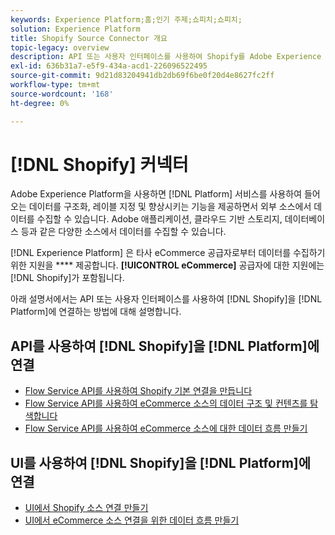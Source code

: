```yaml
---
keywords: Experience Platform;홈;인기 주제;쇼피치;쇼피치;
solution: Experience Platform
title: Shopify Source Connector 개요
topic-legacy: overview
description: API 또는 사용자 인터페이스를 사용하여 Shopify를 Adobe Experience Platform에 연결하는 방법을 알아봅니다.
exl-id: 636b31a7-e5f9-434a-acd1-226096522495
source-git-commit: 9d21d83204941db2db69f6be0f20d4e8627fc2ff
workflow-type: tm+mt
source-wordcount: '168'
ht-degree: 0%

---
```


# [!DNL Shopify] 커넥터

Adobe Experience Platform을 사용하면 [!DNL Platform] 서비스를 사용하여 들어오는 데이터를 구조화, 레이블 지정 및 향상시키는 기능을 제공하면서 외부 소스에서 데이터를 수집할 수 있습니다. Adobe 애플리케이션, 클라우드 기반 스토리지, 데이터베이스 등과 같은 다양한 소스에서 데이터를 수집할 수 있습니다.

[!DNL Experience Platform] 은 타사 eCommerce 공급자로부터 데이터를 수집하기 위한 지원을  **** 제공합니다. **[!UICONTROL eCommerce]** 공급자에 대한 지원에는 [!DNL Shopify]가 포함됩니다.

아래 설명서에서는 API 또는 사용자 인터페이스를 사용하여 [!DNL Shopify]을 [!DNL Platform]에 연결하는 방법에 대해 설명합니다.

## API를 사용하여 [!DNL Shopify]을 [!DNL Platform]에 연결

- [Flow Service API를 사용하여 Shopify 기본 연결을 만듭니다](../../tutorials/api/create/ecommerce/shopify.md)
- [Flow Service API를 사용하여 eCommerce 소스의 데이터 구조 및 컨텐츠를 탐색합니다](../../tutorials/api/explore/ecommerce.md)
- [Flow Service API를 사용하여 eCommerce 소스에 대한 데이터 흐름 만들기](../../tutorials/api/collect/ecommerce.md)

## UI를 사용하여 [!DNL Shopify]을 [!DNL Platform]에 연결

- [UI에서 Shopify 소스 연결 만들기](../../tutorials/ui/create/ecommerce/shopify.md)
- [UI에서 eCommerce 소스 연결을 위한 데이터 흐름 만들기](../../tutorials/ui/dataflow/ecommerce.md)
